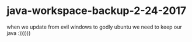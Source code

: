 # java-workspace-backup-2-24-2017
when we update from evil windows to godly ubuntu we need to keep our java :))))))
